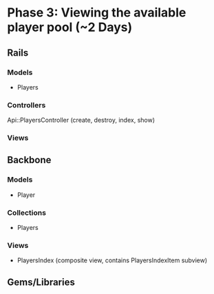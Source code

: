 # Phase 3: Viewing the available player pool (~2 Days)

## Rails
### Models
* Players

### Controllers
Api::PlayersController (create, destroy, index, show)

### Views

## Backbone
### Models
* Player

### Collections
* Players

### Views
* PlayersIndex (composite view, contains PlayersIndexItem subview)

## Gems/Libraries
